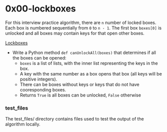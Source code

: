 # 0x00-lockboxes
For this interview practice algorithm, there are `n` number of locked boxes. Each box is numbered sequentially from `0` to `n - 1`. The first box `boxes[0]` is unlocked and all boxes may contain keys for that open other boxes.

[Lockboxes](/0x00-lockboxes/0-lockboxes.py)
* Write a Python method `def canUnlockAll(boxes)` that determines if all the boxes can be opened:
  * `boxes` is a list of lists, with the inner list representing the keys in the box.
  * A key with the same number as a box opens that box (all keys will be positive integers).
  * There can be boxes without keys or keys that do not have cooresponding boxes.
  * Returns `True` is all boxes can be unlocked, `False` otherwise

### test_files
The test_files/ directory contains files used to test the output of the algorithm locally.
